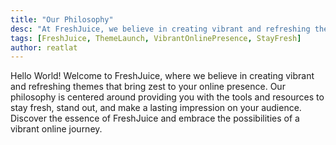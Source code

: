 ```yaml
---
title: "Our Philosophy"
desc: "At FreshJuice, we believe in creating vibrant and refreshing themes that bring zest to your online presence. Our philosophy is centered around providing you with the tools and resources to stay fresh, stand out, and make a lasting impression on your audience. Discover the essence of FreshJuice and embrace the possibilities of a vibrant online journey."
tags: [FreshJuice, ThemeLaunch, VibrantOnlinePresence, StayFresh]
author: reatlat
---
```


Hello World! Welcome to FreshJuice, where we believe in creating vibrant and refreshing themes that bring zest to your online presence. Our philosophy is centered around providing you with the tools and resources to stay fresh, stand out, and make a lasting impression on your audience. Discover the essence of FreshJuice and embrace the possibilities of a vibrant online journey.
